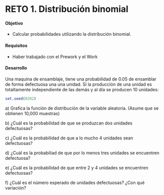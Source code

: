 # RETO 1. Distribución binomial

#### Objetivo

- Calcular probabilidades utilizando la distribución binomial.

#### Requisitos

- Haber trabajado con el Prework y el Work

#### Desarrollo

Una maquina de ensamblaje, tiene una probabilidad de 0.05 de ensamblar de forma 
defectuosa una una unidad. Si la producción de una unidad es totaltamente independiente 
de las demás y al día se producen 10 unidades:
```R
set.seed(0202)
```

a) Grafica la función de distribución de la variable aleatoria. (Asume que se obtienen 
10,000 muestras)

b) ¿Cuál es la probabilidad de que se produzcan dos unidades defectuosas?

c) ¿Cuál es la probabilidad de que a lo mucho 4 unidades sean defectuosas?

d) ¿Cuál es la probabiliad de que por lo menos tres unidades se encuentren defectuosa?

e) ¿Cuál es la probabilidad de que entre 2 y 4 unidades se encuentren defectuosas?

f) ¿Cuál es el número esperado de unidades defectuosas? ¿Con qué variación?
